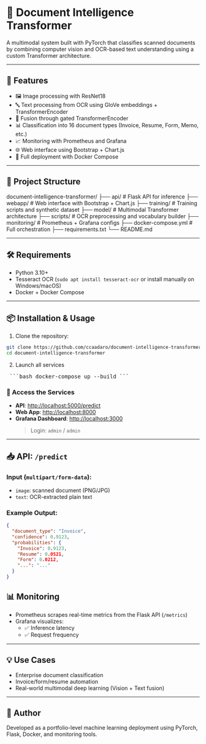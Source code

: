 # 🧠 Document Intelligence Transformer

A multimodal system built with PyTorch that classifies scanned documents by combining computer vision and OCR-based text understanding using a custom Transformer architecture.

---

## 🚀 Features

- 🖼 Image processing with ResNet18
- 🔤 Text processing from OCR using GloVe embeddings + TransformerEncoder
- 🔗 Fusion through gated TransformerEncoder
- 📊 Classification into 16 document types (Invoice, Resume, Form, Memo, etc.)
- 📈 Monitoring with Prometheus and Grafana
- 🌐 Web interface using Bootstrap + Chart.js
- 🐳 Full deployment with Docker Compose

---

## 🧱 Project Structure

document-intelligence-transformer/
├── api/ # Flask API for inference
├── webapp/ # Web interface with Bootstrap + Chart.js
├── training/ # Training scripts and synthetic dataset
├── model/ # Multimodal Transformer architecture
├── scripts/ # OCR preprocessing and vocabulary builder
├── monitoring/ # Prometheus + Grafana configs
├── docker-compose.yml # Full orchestration
├── requirements.txt
└── README.md


---

## 🛠️ Requirements

- Python 3.10+
- Tesseract OCR (`sudo apt install tesseract-ocr` or install manually on Windows/macOS)
- Docker + Docker Compose

---

## 📦 Installation & Usage

1. Clone the repository:

```bash
git clone https://github.com/ccaadaro/document-intelligence-transformer.git
cd document-intelligence-transformer
```

2. Launch all services

<pre> ```bash docker-compose up --build ``` </pre>
### 🔗 Access the Services

- **API**: [http://localhost:5000/predict](http://localhost:5000/predict)  
- **Web App**: [http://localhost:8000](http://localhost:8000)  
- **Grafana Dashboard**: [http://localhost:3000](http://localhost:3000)  
  > Login: `admin` / `admin`

---

## 📥 API: `/predict`

### Input (`multipart/form-data`):
- `image`: scanned document (PNG/JPG)
- `text`: OCR-extracted plain text

### Example Output:
```json
{
  "document_type": "Invoice",
  "confidence": 0.9123,
  "probabilities": {
    "Invoice": 0.9123,
    "Resume": 0.0521,
    "Form": 0.0212,
    "...": "..."
  }
}
```
## 📊 Monitoring

- Prometheus scrapes real-time metrics from the Flask API (`/metrics`)
- Grafana visualizes:
  - ✅ Inference latency
  - ✅ Request frequency

---

## 💡 Use Cases

- Enterprise document classification
- Invoice/form/resume automation
- Real-world multimodal deep learning (Vision + Text fusion)

---

## 👤 Author

Developed as a portfolio-level machine learning deployment using PyTorch, Flask, Docker, and monitoring tools.

